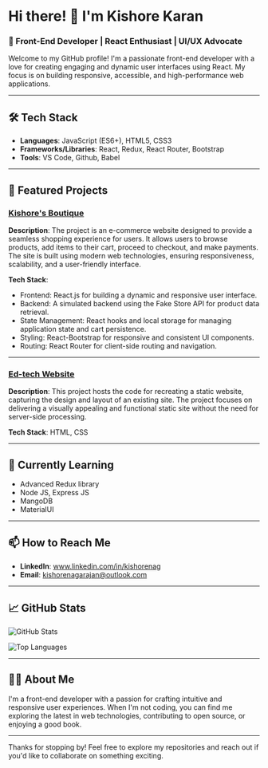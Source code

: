 # Hi there! 👋 I'm Kishore Karan

### 🌟 Front-End Developer | React Enthusiast | UI/UX Advocate

Welcome to my GitHub profile! I'm a passionate front-end developer with a love for creating engaging and dynamic user interfaces using React. My focus is on building responsive, accessible, and high-performance web applications.

---

## 🛠️ Tech Stack

- **Languages**: JavaScript (ES6+), HTML5, CSS3
- **Frameworks/Libraries**: React, Redux, React Router, Bootstrap
- **Tools**: VS Code, Github, Babel 


---

## 🚀 Featured Projects

### [Kishore's Boutique](https://github.com/Kishorenag/KishoreBoutique)
**Description**: The project is an e-commerce website designed to provide a seamless shopping experience for users. It allows users to browse products, add items to their cart, proceed to checkout, and make payments. The site is built using modern web technologies, ensuring responsiveness, scalability, and a user-friendly interface.

**Tech Stack**: 
- Frontend: React.js for building a dynamic and responsive user interface.
- Backend: A simulated backend using the Fake Store API for product data retrieval.
- State Management: React hooks and local storage for managing application state and cart persistence.
- Styling: React-Bootstrap for responsive and consistent UI components.
- Routing: React Router for client-side routing and navigation.


---

### [Ed-tech Website](https://github.com/yourusername/Static-Website-Recreation)
**Description**: This project hosts the code for recreating a static website, capturing the design and layout of an existing site. The project focuses on delivering a visually appealing and functional static site without the need for server-side processing.

**Tech Stack**: HTML, CSS

---

## 🌱 Currently Learning

- Advanced Redux library
- Node JS, Express JS
- MangoDB
- MaterialUI

---

## 📫 How to Reach Me

- **LinkedIn**: www.linkedin.com/in/kishorenag
- **Email**: kishorenagarajan@outlook.com

---

## 📈 GitHub Stats

![GitHub Stats](https://github-readme-stats.vercel.app/api?username=Kishorenag&show_icons=true&theme=radical&count_private=true&include_all_commits=true)

![Top Languages](https://github-readme-stats.vercel.app/api/top-langs/?username=Kishorenag&layout=compact&theme=radical&langs_count=6&hide=php)

---

## 👨‍💻 About Me

I'm a front-end developer with a passion for crafting intuitive and responsive user experiences. When I'm not coding, you can find me exploring the latest in web technologies, contributing to open source, or enjoying a good book.

---

Thanks for stopping by! Feel free to explore my repositories and reach out if you'd like to collaborate on something exciting.

